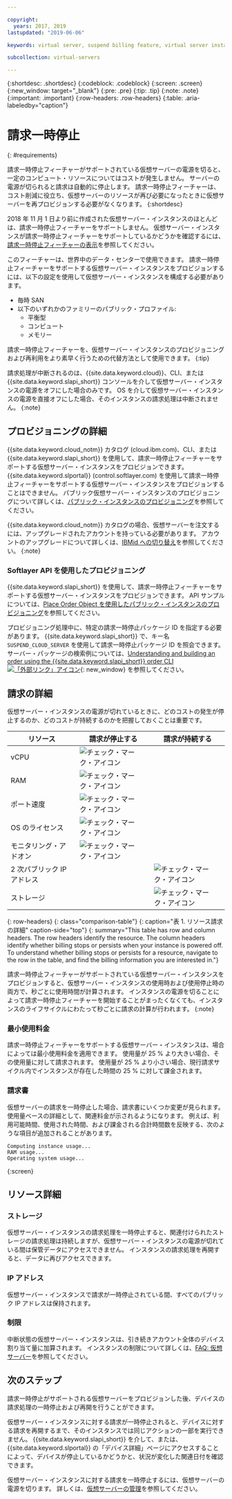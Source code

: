 ```yaml
---

copyright:
  years: 2017, 2019
lastupdated: "2019-06-06"

keywords: virtual server, suspend billing feature, virtual server instances, suspend billing

subcollection: virtual-servers

---
```


{:shortdesc: .shortdesc}
{:codeblock: .codeblock}
{:screen: .screen}
{:new_window: target="_blank"}
{:pre: .pre}
{:tip: .tip}
{:note: .note}
{:important: .important}
{:row-headers: .row-headers}
{:table: .aria-labeledby="caption"}

# 請求一時停止
{: #requirements}

請求一時停止フィーチャーがサポートされている仮想サーバーの電源を切ると、一定のコンピュート・リソースについてはコストが発生しません。 サーバーの電源が切られると請求は自動的に停止します。 請求一時停止フィーチャーは、コスト削減に役立ち、仮想サーバーのリソースが再び必要になったときに仮想サーバーを再プロビジョンする必要がなくなります。
{:shortdesc}

2018 年 11 月 1 日より前に作成された仮想サーバー・インスタンスのほとんどは、請求一時停止フィーチャーをサポートしません。 仮想サーバー・インスタンスが請求一時停止フィーチャーをサポートしているかどうかを確認するには、[請求一時停止フィーチャーの表示](/docs/vsi?topic=virtual-servers-viewing-suspend-billing-feature)を参照してください。

このフィーチャーは、世界中のデータ・センターで使用できます。 請求一時停止フィーチャーをサポートする仮想サーバー・インスタンスをプロビジョンするには、以下の設定を使用して仮想サーバー・インスタンスを構成する必要があります。

* 毎時 SAN
* 以下のいずれかのファミリーのパブリック・プロファイル:
  * 平衡型
  * コンピュート
  * メモリー

請求一時停止フィーチャーを、仮想サーバー・インスタンスのプロビジョニングおよび再利用をより素早く行うための代替方法として使用できます。
{:tip}

請求処理が中断されるのは、{{site.data.keyword.cloud}}、CLI、または {{site.data.keyword.slapi_short}} コンソールを介して仮想サーバー・インスタンスの電源をオフにした場合のみです。 OS を介して仮想サーバー・インスタンスの電源を直接オフにした場合、そのインスタンスの請求処理は中断されません。
{:note}

## プロビジョニングの詳細

{{site.data.keyword.cloud_notm}} カタログ (cloud.ibm.com)、CLI、または {{site.data.keyword.slapi_short}} を使用して、請求一時停止フィーチャーをサポートする仮想サーバー・インスタンスをプロビジョンできます。 {{site.data.keyword.slportal}} (control.softlayer.com) を使用して請求一時停止フィーチャーをサポートする仮想サーバー・インスタンスをプロビジョンすることはできません。 パブリック仮想サーバー・インスタンスのプロビジョニングについて詳しくは、[パブリック・インスタンスのプロビジョニング](/docs/vsi?topic=virtual-servers-ordering-vs-public#ordering-vs-public)を参照してください。

{{site.data.keyword.cloud_notm}} カタログの場合、仮想サーバーを注文するには、アップグレードされたアカウントを持っている必要があります。 アカウントのアップグレードについて詳しくは、[IBMid への切り替え](/docs/account?topic=account-unifyingaccounts#unifyingaccounts)を参照してください。
{:note}

### Softlayer API を使用したプロビジョニング
{{site.data.keyword.slapi_short}} を使用して、請求一時停止フィーチャーをサポートする仮想サーバー・インスタンスをプロビジョンできます。 API サンプルについては、[Place Order Object を使用したパブリック・インスタンスのプロビジョニング](/docs/vsi?topic=virtual-servers-api-rest-public#provisioning-a-public-instance-using-place-order-object)を参照してください。

プロビジョニング処理中に、特定の請求一時停止パッケージ ID を指定する必要があります。 {{site.data.keyword.slapi_short}} で、キー名 `SUSPEND_CLOUD_SERVER` を使用して請求一時停止パッケージ ID を照会できます。 サーバー・パッケージの検索例については、[Understanding and building an order using the {{site.data.keyword.slapi_short}} order CLI ![「外部リンク」アイコン](../icons/launch-glyph.svg "「外部リンク」アイコン")](https://softlayer.github.io/article/understanding-ordering/){: new_window} を参照してください。

## 請求の詳細

仮想サーバー・インスタンスの電源が切れているときに、どのコストの発生が停止するのか、どのコストが持続するのかを把握しておくことは重要です。

| リソース                      | 請求が停止する   | 請求が持続する |
| ----------------------------- | ----------------- | ---------------- |
| vCPU                          | ![チェック・マーク・アイコン](../../icons/checkmark-icon.svg) |                  |
| RAM                           | ![チェック・マーク・アイコン](../../icons/checkmark-icon.svg) |                  |
| ポート速度                    | ![チェック・マーク・アイコン](../../icons/checkmark-icon.svg) |                  |
| OS のライセンス     | ![チェック・マーク・アイコン](../../icons/checkmark-icon.svg) |                  |
| モニタリング・アドオン          | ![チェック・マーク・アイコン](../../icons/checkmark-icon.svg) |                  |
| 2 次パブリック IP アドレス |                   | ![チェック・マーク・アイコン](../../icons/checkmark-icon.svg) |
| ストレージ                       |                   | ![チェック・マーク・アイコン](../../icons/checkmark-icon.svg) |
{: row-headers}
{: class="comparison-table"}
{: caption="表 1. リソース請求の詳細" caption-side="top"}
{: summary="This table has row and column headers. The row headers identify the resource. The column headers identify whether billing stops or persists when your instance is powered off. To understand whether billing stops or persists for a resource, navigate to the row in the table, and find the billing information you are interested in."}  

請求一時停止フィーチャーがサポートされている仮想サーバー・インスタンスをプロビジョンすると、仮想サーバー・インスタンスの使用時および使用停止時の両方で、秒ごとに使用時間が計算されます。 インスタンスの電源を切ることによって請求一時停止フィーチャーを開始することがまったくなくても、インスタンスのライフサイクルにわたって秒ごとに請求の計算が行われます。
{:note}

### 最小使用料金
請求一時停止フィーチャーをサポートする仮想サーバー・インスタンスは、場合によっては最小使用料金を適用できます。 使用量が 25 % より大きい場合、その使用量に対して請求されます。 使用量が 25 % より小さい場合、現行請求サイクル内でインスタンスが存在した時間の 25 % に対して課金されます。

### 請求書
仮想サーバーの請求を一時停止した場合、請求書にいくつか変更が見られます。 使用量ベースの詳細として、関連料金が示されるようになります。 例えば、利用可能時間、使用された時間、および課金される合計時間数を反映する、次のような項目が追加されることがあります。

```
Computing instance usage...
RAM usage...
Operating system usage...
```
{:screen}

## リソース詳細

### ストレージ

仮想サーバー・インスタンスの請求処理を一時停止すると、関連付けられたストレージの請求処理は持続しますが、仮想サーバー・インスタンスの電源が切れている間は保管データにアクセスできません。 インスタンスの請求処理を再開すると、データに再びアクセスできます。

### IP アドレス

仮想サーバー・インスタンスで請求が一時停止されている間、すべてのパブリック IP アドレスは保持されます。

### 制限

中断状態の仮想サーバー・インスタンスは、引き続きアカウント全体のデバイス割り当て量に加算されます。 インスタンスの制限について詳しくは、[FAQ: 仮想サーバー](/docs/vsi?topic=virtual-servers-faqs-virtual-servers#concurrent)を参照してください。

## 次のステップ
請求一時停止がサポートされる仮想サーバーをプロビジョンした後、デバイスの請求処理の一時停止および再開を行うことができます。

仮想サーバー・インスタンスに対する請求が一時停止されると、デバイスに対する請求を再開するまで、そのインスタンスでは同じアクションの一部を実行できません。 {{site.data.keyword.slapi_short}} を介して、または、{{site.data.keyword.slportal}} の「デバイス詳細」ページにアクセスすることによって、デバイスが停止しているかどうかと、状況が変化した関連日付を確認できます。

仮想サーバー・インスタンスに対する請求を一時停止するには、仮想サーバーの電源を切ります。 詳しくは、[仮想サーバーの管理](/docs/vsi?topic=virtual-servers-managing-virtual-servers)を参照してください。
